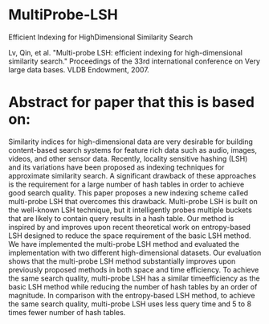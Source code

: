 # MultiProbe-LSH
Efficient Indexing for HighDimensional Similarity Search

Lv, Qin, et al. "Multi-probe LSH: efficient indexing for high-dimensional similarity search." Proceedings of the 33rd international conference on Very large data bases. VLDB Endowment, 2007.

# Abstract for paper that this is based on:
Similarity indices for high-dimensional data are very desirable for building content-based search systems for feature rich data such as audio, images, videos, and other sensor data. Recently, locality sensitive hashing (LSH) and its variations have been proposed as indexing techniques for approximate similarity search. A significant drawback of these approaches is the requirement for a large number of hash tables in order to achieve good search quality. This paper proposes a new indexing scheme called multi-probe LSH that overcomes this drawback. Multi-probe LSH is built on the well-known LSH technique, but it intelligently probes
multiple buckets that are likely to contain query results in a hash table. Our method is inspired by and improves upon recent theoretical work on entropy-based LSH designed to reduce the space requirement of the basic LSH method. We have implemented the multi-probe LSH method and evaluated the implementation with two different high-dimensional datasets. Our evaluation shows that the multi-probe LSH method substantially improves upon previously proposed methods in both space and time efficiency. To achieve the same search quality, multi-probe LSH has a similar timeefficiency as the basic LSH method while reducing the number of hash tables by an order of magnitude. In comparison with the entropy-based LSH method, to achieve the same search quality, multi-probe LSH uses less query time and 5 to 8 times fewer number of hash tables.
